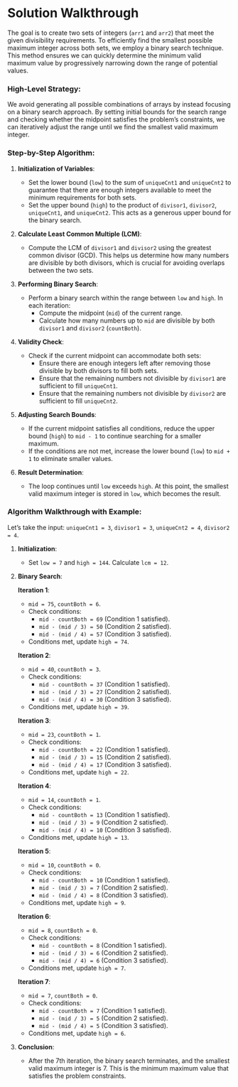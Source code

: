 # Solution Walkthrough

The goal is to create two sets of integers (`arr1` and `arr2`) that meet the
given divisibility requirements. To efficiently find the smallest possible
maximum integer across both sets, we employ a binary search technique. This
method ensures we can quickly determine the minimum valid maximum value by
progressively narrowing down the range of potential values.

### High-Level Strategy:

We avoid generating all possible combinations of arrays by instead focusing on a
binary search approach. By setting initial bounds for the search range and
checking whether the midpoint satisfies the problem’s constraints, we can
iteratively adjust the range until we find the smallest valid maximum integer.

### Step-by-Step Algorithm:

1. **Initialization of Variables**:

   - Set the lower bound (`low`) to the sum of `uniqueCnt1` and `uniqueCnt2` to
     guarantee that there are enough integers available to meet the minimum
     requirements for both sets.
   - Set the upper bound (`high`) to the product of `divisor1`, `divisor2`,
     `uniqueCnt1`, and `uniqueCnt2`. This acts as a generous upper bound for the
     binary search.

2. **Calculate Least Common Multiple (LCM)**:

   - Compute the LCM of `divisor1` and `divisor2` using the greatest common
     divisor (GCD). This helps us determine how many numbers are divisible by
     both divisors, which is crucial for avoiding overlaps between the two sets.

3. **Performing Binary Search**:
   - Perform a binary search within the range between `low` and `high`. In each
     iteration:
     - Compute the midpoint (`mid`) of the current range.
     - Calculate how many numbers up to `mid` are divisible by both `divisor1`
       and `divisor2` (`countBoth`).
4. **Validity Check**:

   - Check if the current midpoint can accommodate both sets:
     - Ensure there are enough integers left after removing those divisible by
       both divisors to fill both sets.
     - Ensure that the remaining numbers not divisible by `divisor1` are
       sufficient to fill `uniqueCnt1`.
     - Ensure that the remaining numbers not divisible by `divisor2` are
       sufficient to fill `uniqueCnt2`.

5. **Adjusting Search Bounds**:

   - If the current midpoint satisfies all conditions, reduce the upper bound
     (`high`) to `mid - 1` to continue searching for a smaller maximum.
   - If the conditions are not met, increase the lower bound (`low`) to
     `mid + 1` to eliminate smaller values.

6. **Result Determination**:
   - The loop continues until `low` exceeds `high`. At this point, the smallest
     valid maximum integer is stored in `low`, which becomes the result.

### Algorithm Walkthrough with Example:

Let’s take the input: `uniqueCnt1 = 3`, `divisor1 = 3`, `uniqueCnt2 = 4`,
`divisor2 = 4`.

1. **Initialization**:

   - Set `low = 7` and `high = 144`. Calculate `lcm = 12`.

2. **Binary Search**:

   **Iteration 1**:

   - `mid = 75`, `countBoth = 6`.
   - Check conditions:
     - `mid - countBoth = 69` (Condition 1 satisfied).
     - `mid - (mid / 3) = 50` (Condition 2 satisfied).
     - `mid - (mid / 4) = 57` (Condition 3 satisfied).
   - Conditions met, update `high = 74`.

   **Iteration 2**:

   - `mid = 40`, `countBoth = 3`.
   - Check conditions:
     - `mid - countBoth = 37` (Condition 1 satisfied).
     - `mid - (mid / 3) = 27` (Condition 2 satisfied).
     - `mid - (mid / 4) = 30` (Condition 3 satisfied).
   - Conditions met, update `high = 39`.

   **Iteration 3**:

   - `mid = 23`, `countBoth = 1`.
   - Check conditions:
     - `mid - countBoth = 22` (Condition 1 satisfied).
     - `mid - (mid / 3) = 15` (Condition 2 satisfied).
     - `mid - (mid / 4) = 17` (Condition 3 satisfied).
   - Conditions met, update `high = 22`.

   **Iteration 4**:

   - `mid = 14`, `countBoth = 1`.
   - Check conditions:
     - `mid - countBoth = 13` (Condition 1 satisfied).
     - `mid - (mid / 3) = 9` (Condition 2 satisfied).
     - `mid - (mid / 4) = 10` (Condition 3 satisfied).
   - Conditions met, update `high = 13`.

   **Iteration 5**:

   - `mid = 10`, `countBoth = 0`.
   - Check conditions:
     - `mid - countBoth = 10` (Condition 1 satisfied).
     - `mid - (mid / 3) = 7` (Condition 2 satisfied).
     - `mid - (mid / 4) = 8` (Condition 3 satisfied).
   - Conditions met, update `high = 9`.

   **Iteration 6**:

   - `mid = 8`, `countBoth = 0`.
   - Check conditions:
     - `mid - countBoth = 8` (Condition 1 satisfied).
     - `mid - (mid / 3) = 6` (Condition 2 satisfied).
     - `mid - (mid / 4) = 6` (Condition 3 satisfied).
   - Conditions met, update `high = 7`.

   **Iteration 7**:

   - `mid = 7`, `countBoth = 0`.
   - Check conditions:
     - `mid - countBoth = 7` (Condition 1 satisfied).
     - `mid - (mid / 3) = 5` (Condition 2 satisfied).
     - `mid - (mid / 4) = 5` (Condition 3 satisfied).
   - Conditions met, update `high = 6`.

3. **Conclusion**:
   - After the 7th iteration, the binary search terminates, and the smallest
     valid maximum integer is 7. This is the minimum maximum value that
     satisfies the problem constraints.
